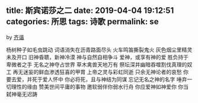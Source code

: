 title: 斯宾诺莎之二
date: 2019-04-04 19:12:51
categories: 所思
tags: 诗歌
permalink: se
---
by [齐谐](http://caute.net/about/)

杨树种子如毛虫跳动
词语消失在沥青路面尽头
火车鸣笛撕裂鬼火
灰色烟尘里精灵未及开口
旧神昏聩，新神冷漠
神与自然自相争斗
爱神，或享有神的爱
胜负持于卑微者之手
无名之神夺占世界
草木禽兽天地万有
祭坛深井幽暗吞噬割伐真理的奴工
再无迷妄的鲜血渗透狂喜的甲胄
上帝之灵与彩虹同逝
只余无神论者的哀愁
你要去爱，并死于爱人怀中
你必将死，且与神结为同谋
忘记无名之神的名字
唾弃一切理性的缘由
赞美世间平庸的事物
邀软弱伴你弱水行舟
你应爱神如神爱你
你当弑神毫无迟踌